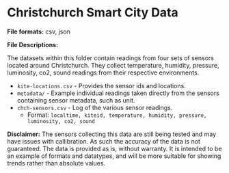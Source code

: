 # Christchurch Smart City Data

**File formats:** csv, json

**File Descriptions:**

The datasets within this folder contain readings from four sets of sensors located around Christchurch. They collect temperature, humidity, pressure, luminosity, co2, sound readings from their respective environments.

* `kite-locations.csv` - Provides the sensor ids and locations.
* `metadata/`          - Example individual readings taken directly from the sensors containing sensor metadata, such as unit.
* `chch-sensors.csv`   - Log of the various sensor readings.
  * Format:
`localtime, kiteid, temperature, humidity, pressure, luminosity, co2, sound`

**Disclaimer:**
The sensors collecting this data are still being tested and may have issues with callibration. As such the accuracy of the data is not guaranteed. The data is provided as is, without warranty. It is intended to be an example of formats and datatypes, and will be more suitable for showing trends rather than absolute values.


